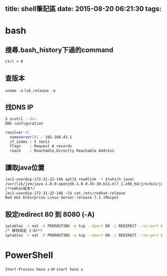 title: shell筆記區
date: 2015-08-20 06:21:30
tags:
---
<!-- toc -->

# bash
## 搜尋.bash_history下過的command
`Ctrl + R`

## 查版本
`uname -a`
`lsb_release -a`

## 找DNS IP
```bash
$ scutil --dns
DNS configuration

resolver #1
  nameserver[0] : 192.168.43.1
  if_index : 5 (en1)
  flags    : Request A records
  reach    : Reachable,Directly Reachable Address
```

## 讀取java位置
```bash
[ec2-user@ip-172-31-22-146 opt]$ readlink -f $(which java)
/usr/lib/jvm/java-1.8.0-openjdk-1.8.0.45-30.b13.el7_1.x86_64/jre/bin/java
/*redhat版本*/
[ec2-user@ip-172-31-22-146 ~]$ cat /etc/redhat-release
Red Hat Enterprise Linux Server release 7.1 (Maipo)
```
## 設定redirect 80 到 8080 (-A)
```bash
iptables -t nat -A PREROUTING -p tcp --dport 80 -j REDIRECT --to-port 8080
/* 移除設定 (-D)*?
iptables -t nat -D PREROUTING -p tcp --dport 80 -j REDIRECT --to-port 8080
```


# PowerShell
`Start-Process hexo s` or `start hexo s`
